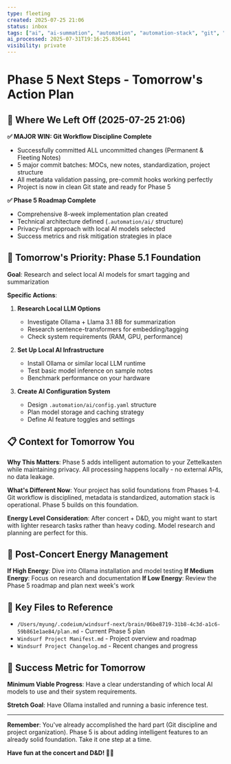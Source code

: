 ```yaml
---
type: fleeting
created: 2025-07-25 21:06
status: inbox
tags: ["ai", "ai-summation", "automation", "automation-stack", "git", "git-workflow", "local-llm", "metadata-standardization"]
ai_processed: 2025-07-31T19:16:25.836441
visibility: private
---
```

# Phase 5 Next Steps - Tomorrow's Action Plan

## 🎯 Where We Left Off (2025-07-25 21:06)

**✅ MAJOR WIN: Git Workflow Discipline Complete**
- Successfully committed ALL uncommitted changes (Permanent & Fleeting Notes)
- 5 major commit batches: MOCs, new notes, standardization, project structure
- All metadata validation passing, pre-commit hooks working perfectly
- Project is now in clean Git state and ready for Phase 5

**✅ Phase 5 Roadmap Complete**
- Comprehensive 8-week implementation plan created
- Technical architecture defined (`.automation/ai/` structure)
- Privacy-first approach with local AI models selected
- Success metrics and risk mitigation strategies in place

## 🚀 Tomorrow's Priority: Phase 5.1 Foundation

**Goal**: Research and select local AI models for smart tagging and summarization

**Specific Actions**:
1. **Research Local LLM Options**
   - Investigate Ollama + Llama 3.1 8B for summarization
   - Research sentence-transformers for embedding/tagging
   - Check system requirements (RAM, GPU, performance)

2. **Set Up Local AI Infrastructure**
   - Install Ollama or similar local LLM runtime
   - Test basic model inference on sample notes
   - Benchmark performance on your hardware

3. **Create AI Configuration System**
   - Design `.automation/ai/config.yaml` structure
   - Plan model storage and caching strategy
   - Define AI feature toggles and settings

## 📋 Context for Tomorrow You

**Why This Matters**: Phase 5 adds intelligent automation to your Zettelkasten while maintaining privacy. All processing happens locally - no external APIs, no data leakage.

**What's Different Now**: Your project has solid foundations from Phases 1-4. Git workflow is disciplined, metadata is standardized, automation stack is operational. Phase 5 builds on this foundation.

**Energy Level Consideration**: After concert + D&D, you might want to start with lighter research tasks rather than heavy coding. Model research and planning are perfect for this.

## 🎵 Post-Concert Energy Management

**If High Energy**: Dive into Ollama installation and model testing
**If Medium Energy**: Focus on research and documentation
**If Low Energy**: Review the Phase 5 roadmap and plan next week's work

## 📁 Key Files to Reference

- `/Users/myung/.codeium/windsurf-next/brain/06be8719-31b8-4c3d-a1c6-59b861e1ae84/plan.md` - Current Phase 5 plan
- `Windsurf Project Manifest.md` - Project overview and roadmap
- `Windsurf Project Changelog.md` - Recent changes and progress

## 🎯 Success Metric for Tomorrow

**Minimum Viable Progress**: Have a clear understanding of which local AI models to use and their system requirements.

**Stretch Goal**: Have Ollama installed and running a basic inference test.

---

**Remember**: You've already accomplished the hard part (Git discipline and project organization). Phase 5 is about adding intelligent features to an already solid foundation. Take it one step at a time.

**Have fun at the concert and D&D! 🎸🎲**
